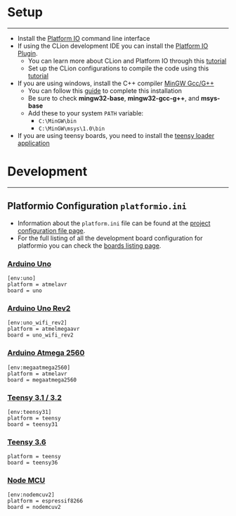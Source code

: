 # Setup

----

* Install the [Platform IO](https://platformio.org/install/cli) command line interface
* If using the CLion development IDE you can install
  the [Platform IO Plugin](https://plugins.jetbrains.com/plugin/13922-platformio-for-clion).
    * You can learn more about CLion and Platform IO through
      this [tutorial](https://blog.jetbrains.com/clion/2020/08/arduino-from-hobby-to-prof-p1/)
    * Set up the CLion configurations to compile the code using this [tutorial](https://docs.platformio.org/enable/latest/integration/ide/clion.html)
* If you are using windows, install the C++ compiler [MinGW Gcc/G++](https://sourceforge.net/projects/mingw/files/latest/download)
    * You can follow this [guide](https://www.ics.uci.edu/~pattis/common/handouts/mingweclipse/mingw.html) to complete
      this installation
    * Be sure to check __mingw32-base__, __mingw32-gcc-g++__, and __msys-base__
    * Add these to your system `PATH` variable:
        * `C:\MinGW\bin`
        * `C:\MinGW\msys\1.0\bin`
* If you are using teensy boards, you need to install the [teensy loader application](https://www.pjrc.com/teensy/loader.html)

# Development

----

## Platformio Configuration `platformio.ini`

* Information about the `platform.ini` file can be found at the [project configuration file page](https://docs.platformio.org/en/latest/projectconf/index.html).
* For the full listing of all the development board configuration for platformio you can check the [boards listing page](https://docs.platformio.org/en/latest/boards/).

### [Arduino Uno](https://docs.platformio.org/en/latest/boards/atmelavr/uno.html)

```pio
[env:uno]
platform = atmelavr
board = uno
```

### [Arduino Uno Rev2](https://docs.platformio.org/en/latest/boards/atmelmegaavr/uno_wifi_rev2.html)

```pio
[env:uno_wifi_rev2]
platform = atmelmegaavr
board = uno_wifi_rev2
```

### [Arduino Atmega 2560](https://docs.platformio.org/en/latest/boards/atmelavr/megaatmega2560.html)

```pio
[env:megaatmega2560]
platform = atmelavr
board = megaatmega2560
```

### [Teensy 3.1 / 3.2](https://docs.platformio.org/en/latest/boards/teensy/teensy31.html)

```pio
[env:teensy31]
platform = teensy
board = teensy31
```

### [Teensy 3.6](https://docs.platformio.org/en/latest/boards/teensy/teensy36.html)

```pio
platform = teensy
board = teensy36
```

### [Node MCU](https://docs.platformio.org/en/latest/boards/espressif8266/nodemcuv2.html)

```pio
[env:nodemcuv2]
platform = espressif8266
board = nodemcuv2
```